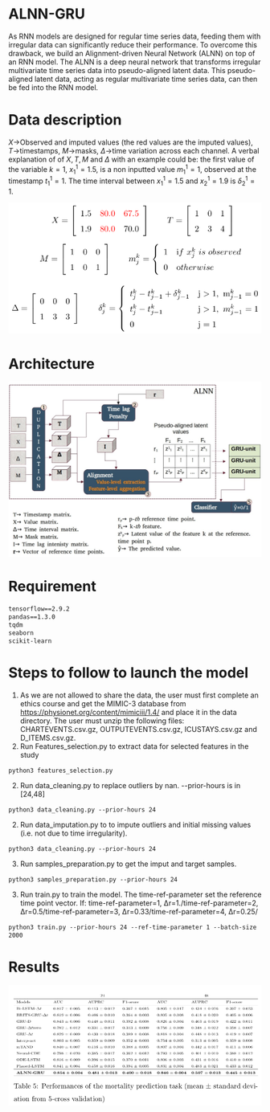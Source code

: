 # ALNN-GRU
As RNN models are designed for regular time series data, feeding them with irregular data can significantly reduce their performance. To overcome this drawback, we build an Alignment-driven Neural Network (ALNN) on top of an RNN model. The ALNN is a deep neural network that transforms irregular multivariate time series data into pseudo-aligned latent data. This pseudo-aligned latent data, acting as regular multivariate time series data, can then be fed into the RNN model.

# Data description
$X$->Observed and imputed values (the red values are the imputed values), $T$->timestamps, $M$->masks, $\Delta$->time variation across each channel.
A verbal explanation of of $X,T,M$ and $\Delta$ with an example could be: the first value of the variable $k=1$, $x^1_1=1.5$, is a non inputted value $m^1_1=1$, observed at the timestamp $t^1_1=1$. The time interval between $x^1_1=1.5$ and $x^1_2=1.9$ is $\delta^1_2=1$.

![](assets/data_formalization.png)

# Architecture
![](assets/architecture.jpg)

# Requirement
```
tensorflow==2.9.2
pandas==1.3.0
tqdm
seaborn
scikit-learn
```

# Steps to follow to launch the model
1. As we are not allowed to share the data, the user must first complete an ethics course and get the MIMIC-3 database from https://physionet.org/content/mimiciii/1.4/ and place it in the data directory. The user must unzip the following files: CHARTEVENTS.csv.gz, OUTPUTEVENTS.csv.gz, ICUSTAYS.csv.gz and D_ITEMS.csv.gz.
2. Run Features_selection.py to extract data for selected features in the study
```
python3 features_selection.py 
```
2. Run data_cleaning.py to replace outliers by nan. --prior-hours is in [24,48]
```
python3 data_cleaning.py --prior-hours 24
```
2. Run data_imputation.py to to impute outliers and initial missing values (i.e. not due to time irregularity).
```
python3 data_cleaning.py --prior-hours 24
```
3. Run samples_preparation.py to get the imput and target samples.
```
python3 samples_preparation.py --prior-hours 24
```
3. Run train.py to train the model. The time-ref-parameter set the reference time point vector. If: time-ref-parameter=1, Δr=1./time-ref-parameter=2, Δr=0.5/time-ref-parameter=3, Δr=0.33/time-ref-parameter=4, Δr=0.25/
```
python3 train.py --prior-hours 24 --ref-time-parameter 1 --batch-size 2000
```
# Results 
![](assets/model_performance.png)
